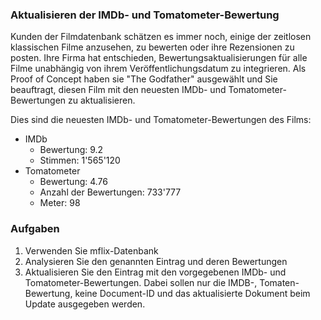 ### Aktualisieren der IMDb- und Tomatometer-Bewertung

Kunden der Filmdatenbank schätzen es immer noch, einige der zeitlosen klassischen Filme anzusehen, zu bewerten oder ihre Rezensionen zu posten. Ihre Firma hat entschieden, Bewertungsaktualisierungen für alle Filme unabhängig von ihrem Veröffentlichungsdatum zu integrieren. Als Proof of Concept haben sie "The Godfather" ausgewählt und Sie beauftragt, diesen Film mit den neuesten IMDb- und Tomatometer-Bewertungen zu aktualisieren. 

Dies sind die neuesten IMDb- und Tomatometer-Bewertungen des Films:
* IMDb
  - Bewertung: 9.2
  - Stimmen: 1'565'120
* Tomatometer
  - Bewertung: 4.76 
  - Anzahl der Bewertungen: 733'777
  - Meter: 98

### Aufgaben

1. Verwenden Sie mflix-Datenbank
2. Analysieren Sie den genannten Eintrag und deren Bewertungen
3. Aktualisieren Sie den Eintrag mit den vorgegebenen IMDb- und Tomatometer-Bewertungen. Dabei sollen nur die IMDB-, Tomaten-Bewertung, keine Document-ID und das aktualisierte Dokument beim Update ausgegeben werden.
